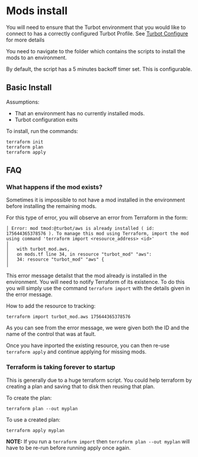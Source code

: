# Mods install

You will need to ensure that the Turbot environment that you would like to connect to has a correctly configured Turbot Profile.
See [Turbot Configure](https://turbot.com/v5/docs/reference/cli/commands/configure) for more details

You need to navigate to the folder which contains the scripts to install the mods to an environment.

By default, the script has a 5 minutes backoff timer set.
This is configurable.

## Basic Install

Assumptions:

- That an environment has no currently installed mods.
- Turbot configuration exits

To install, run the commands:

```shell
terraform init
terraform plan
terraform apply
```

## FAQ

### What happens if the mod exists?

Sometimes it is impossible to not have a mod installed in the environment before installing the remaining mods.

For this type of error, you will observe an error from Terraform in the form:

```text
│ Error: mod tmod:@turbot/aws is already installed ( id: 175644365378576 ). To manage this mod using Terraform, import the mod using command 'terraform import <resource_address> <id>'
│
│   with turbot_mod.aws,
│   on mods.tf line 34, in resource "turbot_mod" "aws":
│   34: resource "turbot_mod" "aws" {
│
```

This error message detailst that the mod already is installed in the environment.
You will need to notify Terraform of its existence.
To do this you will simply use the command `terraform import` with the details given in the error message.

How to add the resource to tracking:

```shell
terraform import turbot_mod.aws 175644365378576
```

As you can see from the error message, we were given both the ID and the name of the control that was at fault.

Once you have inported the existing resource, you can then re-use `terraform apply` and continue applying for missing mods.

### Terraform is taking forever to startup

This is generally due to a huge terraform script.
You could help terraform by creating a plan and saving that to disk then reusing that plan.

To create the plan:

```shell
terraform plan --out myplan
```

To use a created plan:

```shell
terraform apply myplan
```

**NOTE:** If you run a `terraform import` then `terraform plan --out myplan` will have to be re-run before running apply once again.
